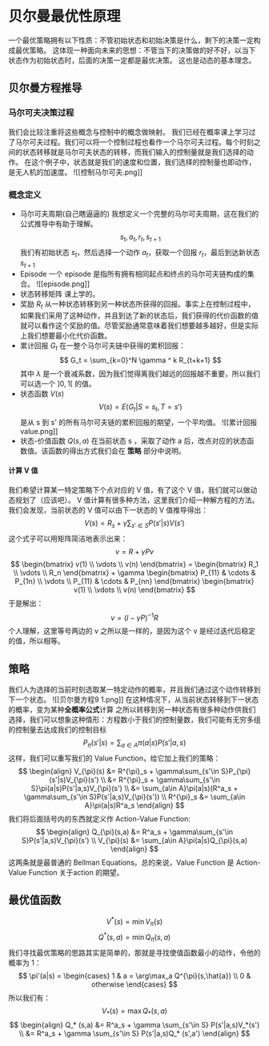 # 贝尔曼最优性原理
一个最优策略拥有以下性质：不管初始状态和初始决策是什么，剩下的决策一定构成最优策略。
这体现一种面向未来的思想：不管当下的决策做的好不好，以当下状态作为初始状态时，后面的决策一定都是最优决策。
这也是动态的基本理念。
## 贝尔曼方程推导
### 马尔可夫决策过程
我们会比较注重将这些概念与控制中的概念做映射。
我们已经在概率课上学习过了马尔可夫过程。我们可以将一个控制过程也看作一个马尔可夫过程。每个时刻之间的状态转移就是马尔可夫状态的转移，而我们输入的控制量就是我们选择的动作。
	在这个例子中，状态就是我们的速度和位置，我们选择的控制量也即动作，是无人机的加速度。
![[控制马尔可夫.png]]
### 概念定义
- 马尔可夫周期(自己瞎逼逼的)
我想定义一个完整的马尔可夫周期，这在我们的公式推导中有助于理解。
$$
s_t,a_t,r_t,s_{t+1}
$$
我们有初始状态 $s_t$，然后选择一个动作 $a_t$，获取一个回报 $r_t$，最后到达新状态 $s_{t+1}$
- Episode
一个 episode 是指所有拥有相同起点和终点的马尔可夫链构成的集合。
![[episode.png]]
- 状态转移矩阵
课上学的。
- 奖励 $R_t$
从一种状态转移到另一种状态所获得的回报。事实上在控制过程中，如果我们采用了这种动作，并且到达了新的状态后，我们获得的代价函数的值就可以看作这个奖励的值。尽管奖励通常意味着我们想要越多越好，但是实际上我们想要最小化代价函数。
- 累计回报 $G_t$
在一整个马尔可夫链中获得的累积回报：
$$
G_t =  \sum_{k=0}^N \gamma ^ k R_{t+k+1}
$$
其中 $\lambda$ 是一个衰减系数，因为我们觉得离我们越远的回报越不重要，所以我们可以选一个 $]0,1[$ 的值。
- 状态函数 $V(s)$
$$
V(s) = E(G_t|S = s_t,T = s')
$$
是从 s 到 s' 的所有马尔可夫链的累积回报的期望，一个平均值。
![[累计回报value.png]]
- 状态-价值函数 $Q(s,a)$
在当前状态 s ，采取了动作 a 后，改点对应的状态函数值。该函数的得出方式我们会在 **策略** 部分中说明。
#### 计算 V 值
我们希望计算某一特定策略下个点对应的 V 值，有了这个 V 值，我们就可以做动态规划了（应该吧）。
V 值计算有很多种方法，这里我们介绍一种解方程的方法。
我们会发现，当前状态的 V 值可以由下一状态的 V 值推导得出：
$$
V(s) = R_s + \gamma\sum_{s'\in S}P(s'|s)V(s')
$$
这个式子可以用矩阵简洁地表示出来：
$$
v = R + \gamma P v
$$
$$
\begin{bmatrix}
v(1) \\
\vdots \\
v(n)
\end{bmatrix} =
\begin{bmatrix}
R_1 \\
\vdots \\
R_n
\end{bmatrix}
+
\gamma
\begin{bmatrix}
P_{11} & \cdots & P_{1n} \\
\vdots \\
P_{11} & \cdots & P_{nn}
\end{bmatrix}
\begin{bmatrix}
v(1) \\
\vdots \\
v(n)
\end{bmatrix}
$$
于是解出：
$$
v = (I - \gamma P)^{-1}R
$$
个人理解，这里等号两边的 v 之所以是一样的，是因为这个 v 是经过迭代后稳定的值，所以相等。
## 策略
我们人为选择的当前时刻选取某一特定动作的概率，并且我们通过这个动作转移到下一个状态。
![[贝尔曼方程9 1.png]]
在这种情况下，从当前状态转移到下一状态的概率，变为某种**全概率公式**计算
	之所以转移到另一种状态有很多种动作供我们选择，我们可以想象这种情形：方程数小于我们的控制量数，我们可能有无穷多组的控制量去达成我们的控制目标
$$
P_{\pi}(s'|s) = \sum_{a\in A}\pi(a|s)P(s'|a,s)
$$
这样，我们可以重写我们的 Value Function，给它加上我们的策略：
$$
\begin{align}
V_{\pi}(s) &= R^{\pi}_s + \gamma\sum_{s'\in S}P_{\pi}(s'|s)V_{\pi}(s') \\
&= R^{\pi}_s + \gamma\sum_{s'\in S}\pi(a|s)P(s'|a,s)V_{\pi}(s') \\
&= \sum_{a\in A}\pi(a|s)(R^a_s + \gamma\sum_{s'\in S}P(s'|a,s)V_{\pi}(s')) \\
R^{\pi}_s &= \sum_{a\in A}\pi(a|s)R^a_s
\end{align}
$$
我们将后面括号内的东西就定义作 Action-Value Function:
$$
\begin{align}
Q_{\pi}(s,a) &= R^a_s + \gamma\sum_{s'\in S}P(s'|a,s)V_{\pi}(s') \\
V_{\pi}(s) &= \sum_{a\in A}\pi(a|s)Q_{\pi}(s,a)
\end{align}
$$
这两条就是最普通的 Bellman Equations。总的来说，Value Function 是 Action-Value Function 关于action 的期望。
## 最优值函数
$$
V^* (s) = \min V_{\pi}(s)
$$
$$
Q^*(s,a) = \min Q_{\pi}(s,a)
$$
我们寻找最优策略的思路其实是简单的，那就是寻找使值函数最小的动作，令他的概率为 1：
$$
\pi'(a|s) = 
\begin{cases}
1 & a = \arg\max_a Q^{\pi}(s,\hat{a}) \\
0 & otherwise
\end{cases}
$$
所以我们有：
$$
V_*(s) = \max Q_* (s,a)
$$
$$
\begin{align}
Q_* (s,a) &= R^a_s + \gamma \sum_{s'\in S} P(s'|a,s)V_*(s') \\
&= R^a_s + \gamma \sum_{s'\in S} P(s'|a,s)Q_* (s',a')
\end{align}
$$